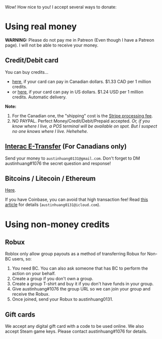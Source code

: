 Wow! How nice to you! I accept several ways to donate:

# Using real money
**WARNING:** Please do not pay me in Patreon (Even though I have a Patreon page). I will not be able to receive your money.

## Credit/Debit card
You can buy credits...

* [here](http://mtl0131.bigcartel.com), if your card can pay in Canadian dollars. $1.33 CAD per 1 million credits.
* or [here](https://selly.gg/p/e14c86fc), if your card can pay in US dollars. $1.24 USD per 1 million credits. Automatic delivery.

**Note:**

1. For the Canadian one, the "shipping" cost is the [Stripe processing fee](https://stripe.com/ca/pricing).
2. NO PAYPAL. Perfect Money/Credit/Debit/Prepaid accepted. *Or, if you know where I live, a POS terminal will be available on spot. But I suspect no one knows where I live. Hehehehe.*

## [Interac E-Transfer](http://interac.ca/en/interac-e-transfer-consumer.html) (For Canadians only)
Send your money to `austinhuang0131@gmail.com`. Don't forget to DM austinhuang#1076 the secret question and response!

## Bitcoins / Litecoin / Ethereum
[Here](https://selly.gg/p/e14c86fc).

If you have Coinbase, you can avoid that high transaction fee! Read [this article](https://support.coinbase.com/customer/portal/articles/971437) for details (`austinhuang0131@icloud.com`).

# Using non-money credits

## Robux
Roblox only allow group payouts as a method of transferring Robux for Non-BC users, so:

1. You need BC. You can also ask someone that has BC to perform the action on your behalf.
2. Create a group if you don't own a group.
3. Create a group T-shirt and buy it if you don't have funds in your group.
4. Give austinhuang#1076 the group URL so we can join your group and receive the Robux.
5. Once joined, send your Robux to austinhuang0131.

## Gift cards
We accept any digital gift card with a code to be used online. We also accept Steam game keys. Please contact austinhuang#1076 for details.
